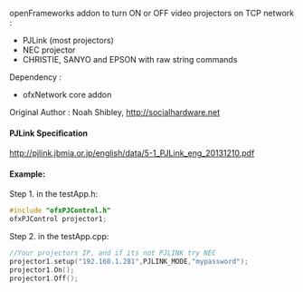 openFrameworks addon to turn ON or OFF video projectors on TCP network :

- PJLink (most projectors)
- NEC projector
- CHRISTIE, SANYO and EPSON with raw string commands

Dependency : 
- ofxNetwork core addon

Original Author  : Noah Shibley, http://socialhardware.net                       

#### PJLink Specification

http://pjlink.jbmia.or.jp/english/data/5-1_PJLink_eng_20131210.pdf

#### Example:

Step 1. in the testApp.h: 
```cpp	
#include "ofxPJControl.h"	
ofxPJControl projector1;
```

Step 2. in the testApp.cpp:

```cpp	
//Your projectors IP, and if its not PJLINK try NEC
projector1.setup("192.168.1.281",PJLINK_MODE,"mypassword"); 
projector1.On();
projector1.Off(); 
```
